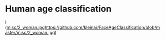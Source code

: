 # Human age classification 

!([misc/2_woman.jpg](https://github.com/kleinar/FaceAgeClassification/blob/master/misc/2_woman.jpg)https://github.com/kleinar/FaceAgeClassification/blob/master/misc/2_woman.jpg)
